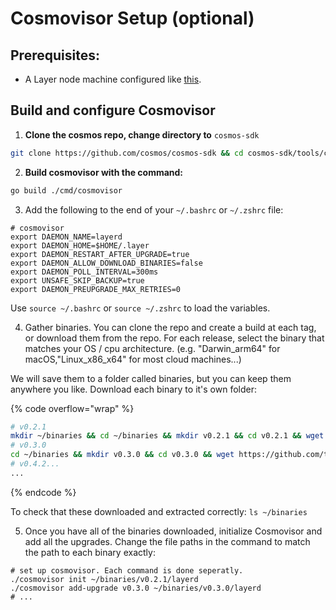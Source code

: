 # Cosmovisor Setup (optional)

## Prerequisites:

* A Layer node machine configured like [this](../).

## Build and configure Cosmovisor

1. **Clone the cosmos repo, change directory to** `cosmos-sdk`

```sh
git clone https://github.com/cosmos/cosmos-sdk && cd cosmos-sdk/tools/cosmovisor
```

2. **Build cosmovisor with the command:**

```sh
go build ./cmd/cosmovisor
```

3. Add the following to the end of your `~/.bashrc` or `~/.zshrc` file:

```
# cosmovisor
export DAEMON_NAME=layerd
export DAEMON_HOME=$HOME/.layer
export DAEMON_RESTART_AFTER_UPGRADE=true
export DAEMON_ALLOW_DOWNLOAD_BINARIES=false
export DAEMON_POLL_INTERVAL=300ms
export UNSAFE_SKIP_BACKUP=true
export DAEMON_PREUPGRADE_MAX_RETRIES=0
```

Use  `source ~/.bashrc` or `source ~/.zshrc` to load the variables.

4. Gather binaries. You can clone the repo and create a build at each tag, or download them from the repo. For each release, select the binary that matches your OS / cpu architecture. (e.g. "Darwin\_arm64" for macOS,"Linux\_x86\_x64" for most cloud machines...)&#x20;

We will save them to a folder called binaries, but you can keep them anywhere you like. Download each binary to it's own folder:

{% code overflow="wrap" %}
```sh
# v0.2.1
mkdir ~/binaries && cd ~/binaries && mkdir v0.2.1 && cd v0.2.1 && wget https://github.com/tellor-io/layer/releases/download/v0.2.1/layer_Linux_x86_64.tar.gz && tar -xvzf layer_Linux_x86_64.tar.gz
# v0.3.0
cd ~/binaries && mkdir v0.3.0 && cd v0.3.0 && wget https://github.com/tellor-io/layer/releases/download/v0.3.0/layer_Linux_x86_64.tar.gz && tar -xvzf layer_Linux_x86_64.tar.gz
# v0.4.2...
...
```
{% endcode %}

To check that these downloaded and extracted correctly: `ls ~/binaries`

5. Once you have all of the binaries downloaded, initialize Cosmovisor and add all the upgrades. Change the file paths in the command to match the path to each binary exactly:

```shell
# set up cosmovisor. Each command is done seperatly.
./cosmovisor init ~/binaries/v0.2.1/layerd
./cosmovisor add-upgrade v0.3.0 ~/binaries/v0.3.0/layerd
# ...
```

